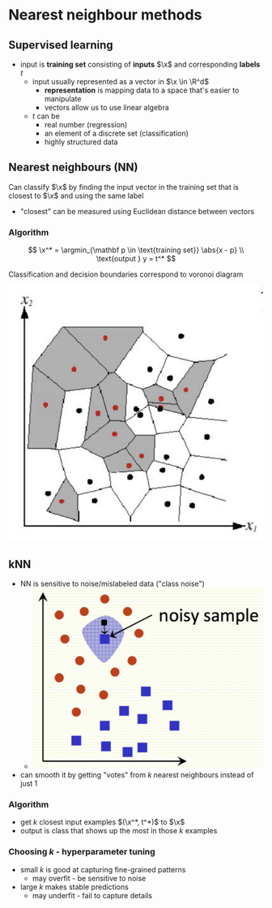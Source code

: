 # Nearest neighbour methods

$$
\newcommand{\x}{\mathbf x}
\newcommand{\abs}[1]{\left\lvert #1 \right\rvert}
\DeclareMathOperator*{\argmin}{argmin}
$$

## Supervised learning

- input is **training set** consisting of **inputs** $\x$ and corresponding **labels** $t$
  - input usually represented as a vector in $\x \in \R^d$
    - **representation** is mapping data to a space that's easier to manipulate
    - vectors allow us to use linear algebra
  - $t$ can be
    - real number (regression)
    - an element of a discrete set (classification)
    - highly structured data

## Nearest neighbours (NN)

Can classify $\x$ by finding the input vector in the training set that is closest to $\x$ and using the same label

- "closest" can be measured using Euclidean distance between vectors

### Algorithm

$$
\x^* = \argmin_{\mathbf p \in \text{training set}} \abs{x - p} \\
\text{output } y = t^*
$$

Classification and decision boundaries correspond to voronoi diagram

![classification based on voronoi diagram](02_voronoi.png)

## kNN

- NN is sensitive to noise/mislabeled data ("class noise")
  - ![noise in NN](02_NN_noise.png)
- can smooth it by getting "votes" from $k$ nearest neighbours instead of just 1

### Algorithm

- get $k$ closest input examples $(\x^*, t^*)$ to $\x$
- output is class that shows up the most in those $k$ examples

### Choosing $k$ - hyperparameter tuning

- small $k$ is good at capturing fine-grained patterns
  - may overfit - be sensitive to noise
- large $k$ makes stable predictions
  - may underfit - fail to capture details

